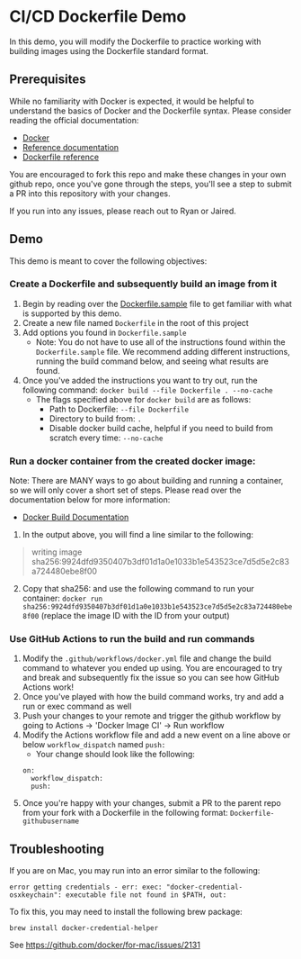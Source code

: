 # CI/CD Dockerfile Demo

In this demo, you will modify the Dockerfile to practice working with building images using the Dockerfile standard format.

## Prerequisites

While no familiarity with Docker is expected, it would be helpful to understand the basics of Docker and the Dockerfile syntax. Please consider reading the official documentation:

* [Docker](https://docs.docker.com/)
* [Reference documentation](https://docs.docker.com/reference/)
* [Dockerfile reference](https://docs.docker.com/reference/dockerfile/)

You are encouraged to fork this repo and make these changes in your own github repo, once you've gone through the steps, you'll see a step to submit a PR into this repository with your changes.

If you run into any issues, please reach out to Ryan or Jaired.

## Demo

This demo is meant to cover the following objectives:

### Create a Dockerfile and subsequently build an image from it

1. Begin by reading over the [Dockerfile.sample](./Dockerfile.sample) file to get familiar with what is supported by this demo.
2. Create a new file named `Dockerfile` in the root of this project
3. Add options you found in `Dockerfile.sample`
   * Note: You do not have to use all of the instructions found within the `Dockerfile.sample` file. We recommend adding different instructions, running the build command below, and seeing what results are found.
4. Once you've added the instructions you want to try out, run the following command: `docker build --file Dockerfile . --no-cache`
   * The flags specified above for `docker build` are as follows:
     * Path to Dockerfile: `--file Dockerfile`
     * Directory to build from: `.`
     * Disable docker build cache, helpful if you need to build from scratch every time: `--no-cache`

### Run a docker container from the created docker image:

Note: There are MANY ways to go about building and running a container, so we will only cover a short set of steps. Please read over the documentation below for more information:

* [Docker Build Documentation](https://docs.docker.com/get-started/docker-concepts/building-images/build-tag-and-publish-an-image/)

1. In the output above, you will find a line similar to the following:
> writing image sha256:9924dfd9350407b3df01d1a0e1033b1e543523ce7d5d5e2c83a724480ebe8f00
2. Copy that sha256:<image id> and use the following command to run your container:
`docker run sha256:9924dfd9350407b3df01d1a0e1033b1e543523ce7d5d5e2c83a724480ebe8f00` (replace the image ID with the ID from your output)

### Use GitHub Actions to run the build and run commands

1. Modify the `.github/workflows/docker.yml` file and change the build command to whatever you ended up using. You are encouraged to try and break and subsequently fix the issue so you can see how GitHub Actions work!
2. Once you've played with how the build command works, try and add a run or exec command as well
3. Push your changes to your remote and trigger the github workflow by going to Actions -> 'Docker Image CI' -> Run workflow
4. Modify the Actions workflow file and add a new event on a line above or below `workflow_dispatch` named `push:`
   * Your change should look like the following:
   ```
   on:
     workflow_dispatch:
     push:
   ```
5. Once you're happy with your changes, submit a PR to the parent repo from your fork with a Dockerfile in the following format: `Dockerfile-githubusername`

## Troubleshooting

If you are on Mac, you may run into an error similar to the following:

`error getting credentials - err: exec: "docker-credential-osxkeychain": executable file not found in $PATH, out:`

To fix this, you may need to install the following brew package:

`brew install docker-credential-helper`

See https://github.com/docker/for-mac/issues/2131
